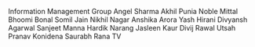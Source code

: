 Information Management Group
Angel Sharma
Akhil Punia
Noble Mittal
Bhoomi Bonal
Somil Jain
Nikhil Nagar
Anshika Arora
Yash Hirani
Divyansh Agarwal
Sanjeet Manna
Hardik Narang
Jasleen Kaur
Divij Rawal
Utsah
Pranav Konidena
Saurabh Rana
TV
